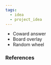 ```yaml
---
tags:
  - idea
  - project_idea
---
```

-  Coward answer  
- Board overlay  
- Random wheel
### References
[^1]: 
[^2]: 